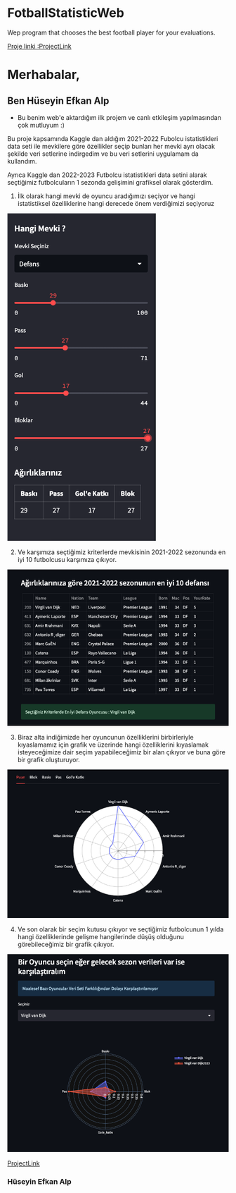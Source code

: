 # FotballStatisticWeb
 Wep program that chooses the best football player for your evaluations.
 
 [Proje linki :ProjectLink](https://huseyinefkanalp-fotballstatisticweb-app-kdwu8a.streamlit.app/)
 
# Merhabalar,
## Ben Hüseyin Efkan Alp
 * Bu benim web'e aktardığım ilk projem ve canlı etkileşim yapılmasından çok mutluyum :)
 
 Bu proje kapsamında Kaggle dan aldığım 2021-2022 Fubolcu istatistikleri data seti ile mevkilere göre özellikler seçip 
 bunları her mevki ayrı olacak şekilde veri setlerine indirgedim ve bu veri setlerini uygulamam da kullandım.
 
 Ayrıca Kaggle dan 2022-2023 Futbolcu istatistikleri data setini alarak seçtiğimiz futbolcuların 1 sezonda gelişimini
 grafiksel olarak gösterdim.
 
 1. İlk olarak hangi mevki de oyuncu aradığımızı seçiyor ve hangi istatistiksel özelliklerine hangi derecede önem verdiğimizi seçiyoruz
 
 ![](https://github.com/HuseyinEfkanAlp/FotballStatisticWeb/blob/main/images/chooses.png)
 
 2. Ve karşımıza seçtiğimiz kriterlerde mevkisinin 2021-2022 sezonunda en iyi 10 futbolcusu karşımıza çıkıyor.
 
 ![](https://github.com/HuseyinEfkanAlp/FotballStatisticWeb/blob/main/images/ilk10.png)
 
 3. Biraz alta indiğimizde her oyuncunun özelliklerini birbirleriyle kıyaslamamız için grafik ve üzerinde hangi özelliklerini kıyaslamak isteyeceğimize dair seçim yapabileceğimiz bir alan çıkıyor ve buna göre bir grafik oluşturuyor.
 
 ![](https://github.com/HuseyinEfkanAlp/FotballStatisticWeb/blob/main/images/graph.png)
 
 4. Ve son olarak bir seçim kutusu çıkıyor ve seçtiğimiz futbolcunun 1 yılda hangi özelliklerinde gelişme hangilerinde düşüş olduğunu görebileceğimiz bir grafik çıkıyor.
 
 ![](https://github.com/HuseyinEfkanAlp/FotballStatisticWeb/blob/main/images/pastvsfuture.png)
 
 [ProjectLink](https://huseyinefkanalp-fotballstatisticweb-app-kdwu8a.streamlit.app/)
 
 ### Hüseyin Efkan Alp
 
 
